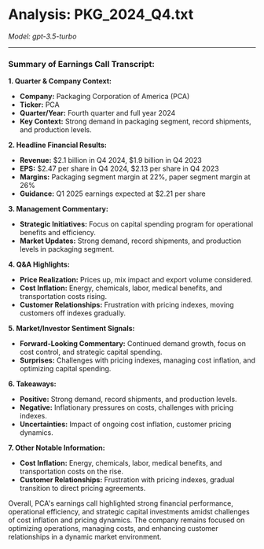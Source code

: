 # Analysis: PKG_2024_Q4.txt

*Model: gpt-3.5-turbo*

---

### Summary of Earnings Call Transcript:

**1. Quarter & Company Context:**
- **Company:** Packaging Corporation of America (PCA)
- **Ticker:** PCA
- **Quarter/Year:** Fourth quarter and full year 2024
- **Key Context:** Strong demand in packaging segment, record shipments, and production levels.

**2. Headline Financial Results:**
- **Revenue:** $2.1 billion in Q4 2024, $1.9 billion in Q4 2023
- **EPS:** $2.47 per share in Q4 2024, $2.13 per share in Q4 2023
- **Margins:** Packaging segment margin at 22%, paper segment margin at 26%
- **Guidance:** Q1 2025 earnings expected at $2.21 per share

**3. Management Commentary:**
- **Strategic Initiatives:** Focus on capital spending program for operational benefits and efficiency.
- **Market Updates:** Strong demand, record shipments, and production levels in packaging segment.

**4. Q&A Highlights:**
- **Price Realization:** Prices up, mix impact and export volume considered.
- **Cost Inflation:** Energy, chemicals, labor, medical benefits, and transportation costs rising.
- **Customer Relationships:** Frustration with pricing indexes, moving customers off indexes gradually.

**5. Market/Investor Sentiment Signals:**
- **Forward-Looking Commentary:** Continued demand growth, focus on cost control, and strategic capital spending.
- **Surprises:** Challenges with pricing indexes, managing cost inflation, and optimizing capital spending.

**6. Takeaways:**
- **Positive:** Strong demand, record shipments, and production levels.
- **Negative:** Inflationary pressures on costs, challenges with pricing indexes.
- **Uncertainties:** Impact of ongoing cost inflation, customer pricing dynamics.

**7. Other Notable Information:**
- **Cost Inflation:** Energy, chemicals, labor, medical benefits, and transportation costs on the rise.
- **Customer Relationships:** Frustration with pricing indexes, gradual transition to direct pricing agreements.

Overall, PCA's earnings call highlighted strong financial performance, operational efficiency, and strategic capital investments amidst challenges of cost inflation and pricing dynamics. The company remains focused on optimizing operations, managing costs, and enhancing customer relationships in a dynamic market environment.